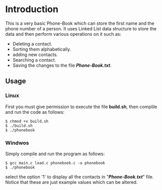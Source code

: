 # Introduction
This is a very basic Phone-Book which can store the first name and the phone number of a person.
It uses Linked List data structure to store the data and then perform various operations on it such as:
* Deleting a contact.
* Sorting them alphabetically.
* adding new contacts.
* Searching a contact.
* Saving the changes to the file **_Phone-Book.txt_**.

## Usage

### Linux
First you must give permission to execute the file **build.sh**, then complile and run the code as follows:
```
$ chmod +x build.sh
$ ./build.sh
$ ./phonebook
```

### Windwos
Simply compile and run the program as follows:
```
$ gcc main.c load.c phonebook.c -o phonebook
$ ./phonebook
```

select the option '1' to display all the contacts in "**_Phone-Book.txt_**" file. Notice that these are just example values which can be altered.
